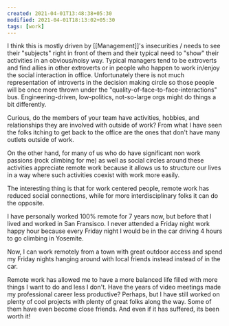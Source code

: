 ```yaml
---
created: 2021-04-01T13:48:38+05:30
modified: 2021-04-01T18:13:02+05:30
tags: [work]
---
```


I think this is mostly driven by [[Management]]'s insecurities / needs to see their "subjects" right in front of them and their typical need to "show" their activities in an obvious/noisy way. Typical managers tend to be extroverts and find allies in other extroverts or in people who happen to work in/enjoy the social interaction in office. Unfortunately there is not much representation of introverts in the decision making circle so those people will be once more thrown under the "quality-of-face-to-face-interactions" bus. Engineering-driven, low-politics, not-so-large orgs might do things a bit differently.

Curious, do the members of your team have activities, hobbies, and relationships they are involved with outside of work? From what I have seen the folks itching to get back to the office are the ones that don't have many outlets outside of work.

On the other hand, for many of us who do have significant non work passions (rock climbing for me) as well as social circles around these activities appreciate remote work because it allows us to structure our lives in a way where such activities coexist with work more easily.

The interesting thing is that for work centered people, remote work has reduced social connections, while for more interdisciplinary folks it can do the opposite.

I have personally worked 100% remote for 7 years now, but before that I lived and worked in San Fransisco. I never attended a Friday night work happy hour because every Friday night I would be in the car driving 4 hours to go climbing in Yosemite.

Now, I can work remotely from a town with great outdoor access and spend my Friday nights hanging around with local friends instead instead of in the car.

Remote work has allowed me to have a more balanced life filled with more things I want to do and less I don't. Have the years of video meetings made my professional career less productive? Perhaps, but I have still worked on plenty of cool projects with plenty of great folks along the way. Some of them have even become close friends. And even if it has suffered, its been worth it!